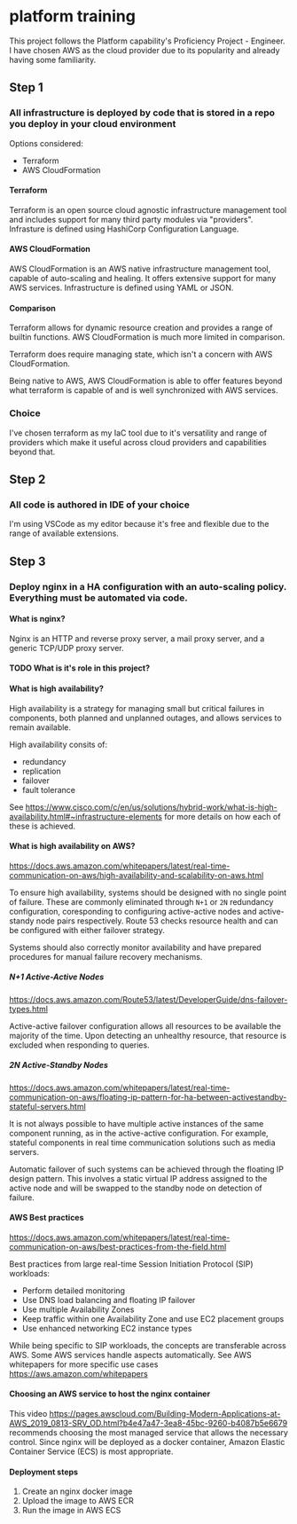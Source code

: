 # platform training

This project follows the Platform capability's Proficiency Project - Engineer. I have chosen AWS as the cloud provider due to its popularity and already having some familiarity.


## Step 1
### All infrastructure is deployed by code that is stored in a repo you deploy in your cloud environment

Options considered:
* Terraform
* AWS CloudFormation

#### Terraform
Terraform is an open source cloud agnostic infrastructure management tool and includes support for many third party modules via "providers". Infrasture is defined using HashiCorp Configuration Language. 

#### AWS CloudFormation
AWS CloudFormation is an AWS native infrastructure management tool, capable of auto-scaling and healing. It offers extensive support for many AWS services. Infrastructure is defined using YAML or JSON.

#### Comparison
Terraform allows for dynamic resource creation and provides a range of builtin functions. AWS CloudFormation is much more limited in comparison.

Terraform does require managing state, which isn't a concern with AWS CloudFormation. 

Being native to AWS, AWS CloudFormation is able to offer features beyond what terraform is capable of and is well synchronized with AWS services.

### Choice
I've chosen terraform as my IaC tool due to it's versatility and range of providers which make it useful across cloud providers and capabilities beyond that.

## Step 2
### All code is authored in IDE of your choice
I'm using VSCode as my editor because it's free and flexible due to the range of available extensions.

## Step 3
### Deploy nginx in a HA configuration with an auto-scaling policy.  Everything must be automated via code.
#### What is nginx?
Nginx is an HTTP and reverse proxy server, a mail proxy server, and a generic TCP/UDP proxy server.

#### TODO What is it's role in this project?

#### What is high availability?
High availability is a strategy for managing small but critical failures in components, both planned and unplanned outages, and allows services to remain available.

High availability consits of:
* redundancy
* replication 
* failover
* fault tolerance

See https://www.cisco.com/c/en/us/solutions/hybrid-work/what-is-high-availability.html#~infrastructure-elements for more details on how each of these is achieved.

#### What is high availability on AWS?
https://docs.aws.amazon.com/whitepapers/latest/real-time-communication-on-aws/high-availability-and-scalability-on-aws.html

To ensure high availability, systems should be designed with no single point of failure. These are commonly eliminated through `N+1` or `2N` redundancy configuration, coresponding to configuring active-active nodes and active-standy node pairs respectively.
Route 53 checks resource health and can be configured with either failover strategy.

Systems should also correctly monitor availability and have prepared procedures for manual failure recovery mechanisms.

##### N+1 Active-Active Nodes
https://docs.aws.amazon.com/Route53/latest/DeveloperGuide/dns-failover-types.html

Active-active failover configuration allows all resources to be available the majority of the time. Upon detecting an unhealthy resource, that resource is excluded when responding to queries.

##### 2N Active-Standby Nodes
https://docs.aws.amazon.com/whitepapers/latest/real-time-communication-on-aws/floating-ip-pattern-for-ha-between-activestandby-stateful-servers.html

It is not always possible to have multiple active instances of the same component running, as in the active-active configuration. For example, stateful components in real time communication solutions such as media servers. 

Automatic failover of such systems can be achieved through the floating IP design pattern. This involves a static virtual IP address assigned to the active node and will be swapped to the standby node on detection of failure.


#### AWS Best practices
https://docs.aws.amazon.com/whitepapers/latest/real-time-communication-on-aws/best-practices-from-the-field.html

Best practices from large real-time Session Initiation Protocol (SIP) workloads:
* Perform detailed monitoring
* Use DNS load balancing and floating IP failover
* Use multiple Availability Zones
* Keep traffic within one Availability Zone and use EC2 placement groups
* Use enhanced networking EC2 instance types

While being specific to SIP workloads, the concepts are transferable across AWS. Some AWS services handle aspects automatically. See AWS whitepapers for more specific use cases https://aws.amazon.com/whitepapers

#### Choosing an AWS service to host the nginx container
This video https://pages.awscloud.com/Building-Modern-Applications-at-AWS_2019_0813-SRV_OD.html?b4e47a47-3ea8-45bc-9260-b4087b5e6679 recommends choosing the most managed service that allows the necessary control. Since nginx will be deployed as a docker container, Amazon Elastic Container Service (ECS) is most appropriate.

#### Deployment steps

1. Create an nginx docker image
2. Upload the image to AWS ECR
3. Run the image in AWS ECS